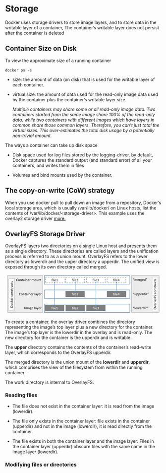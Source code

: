 # Storage

Docker uses storage drivers to store image layers, and to store data in the writable layer of a container, The container’s writable layer does not persist after the container is deleted

## Container Size on Disk
To view the approximate size of a running container
```
docker ps -s
```
 - size: the amount of data (on disk) that is used for the writable layer of each container.
 - virtual size: the amount of data used for the read-only image data used by the container plus the container’s writable layer size. 
 
    *Multiple containers may share some or all read-only image data. Two containers started from the same image share 100% of the read-only data, while two containers with different images which have layers in common share those common layers. Therefore, you can’t just total the virtual sizes. This over-estimates the total disk usage by a potentially non-trivial amount.*

The ways a container can take up disk space

- Disk space used for log files stored by the logging-driver. by default, Docker captures the standard output (and standard error) of all your containers, and writes them in files

- Volumes and bind mounts used by the container.

## The copy-on-write (CoW) strategy
When you use docker pull to pull down an image from a repository,  Docker’s local storage area, which is usually /var/lib/docker/ on Linux hosts, list the contents of /var/lib/docker/<storage-driver\>. This example uses the overlay2 storage driver 
[more.](https://docs.docker.com/storage/storagedriver/)

## OverlayFS Storage Driver

OverlayFS layers two directories on a single Linux host and presents them as a single directory. These directories are called layers and the unification process is referred to as a union mount. OverlayFS refers to the lower directory as lowerdir and the upper directory a upperdir. The unified view is exposed through its own directory called merged.

<p align="center"><img src="./images/fig1.jpg"></p>

To create a container, the overlay driver combines the directory representing the image’s top layer plus a new directory for the container. The image’s top layer is the lowerdir in the overlay and is read-only. The new directory for the container is the upperdir and is writable.

The **upper** directory contains the contents of the container’s read-write layer, which corresponds to the OverlayFS upperdir.

The merged directory is the union mount of the **lowerdir** and **upperdir**, which comprises the view of the filesystem from within the running container.

The work directory is internal to OverlayFS.

### Reading files

- The file does not exist in the container layer: it is read from the image (lowerdir).

- The file only exists in the container layer: file exists in the container (upperdir) and not in the image (lowerdir), it is read directly from the container.

- The file exists in both the container layer and the image layer: Files in the container layer (upperdir) obscure files with the same name in the image layer (lowerdir).

### Modifying files or directories




